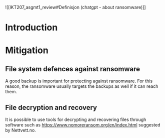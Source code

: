 
![[IKT207_asgmt1_review#Definisjon (chatgpt - about ransomware)]]


# Introduction



# Mitigation

## File system defences against ransomware
A good backup is important for protecting against ransomware. For this reason, the ransomware usually targets the backups as well if it can reach them. 

## File decryption and recovery

It is possible to use tools for decrypting and recovering files through software such as https://www.nomoreransom.org/en/index.html suggested by Nettvett.no.
